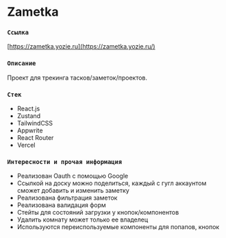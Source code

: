 # Zametka

### `Ссылка`

[https://zametka.yozie.ru](https://zametka.yozie.ru/)

### `Описание`
Проект для трекинга тасков/заметок/проектов.

### `Стек`
- React.js
- Zustand 
- TailwindCSS
- Appwrite
- React Router
- Vercel

### `Интересности и прочая информация`
- Реализован Oauth с помощью Google
- Ссылкой на доску можно поделиться, каждый с гугл аккаунтом сможет добавить и изменить заметку
- Реализована фильтрация заметок
- Реализована валидация форм
- Стейты для состояний загрузки у кнопок/компонентов
- Удалить комнату может только ее владелец
- Используются переиспользуемые компоненты для попапов, кнопок
